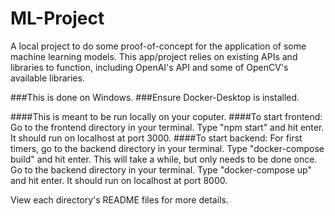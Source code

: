 # ML-Project
A local project to do some proof-of-concept for the application of some machine learning models. This app/project relies on existing APIs and libraries to function, including OpenAI's API and some of OpenCV's available libraries.

###This is done on Windows.
###Ensure Docker-Desktop is installed.

####This is meant to be run locally on your coputer.
####To start frontend:
Go to the frontend directory in your terminal. Type "npm start" and hit enter. It should run on localhost at port 3000.
####To start backend:
For first timers, go to the backend directory in your terminal. Type "docker-compose build" and hit enter. This will take a while, but only needs to be done once.
Go to the backend directory in your terminal. Type "docker-compose up" and hit enter. It should run on localhost at port 8000.

View each directory's README files for more details.
